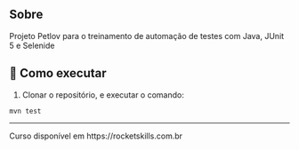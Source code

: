 ## Sobre

Projeto Petlov para o treinamento de automação de testes com Java, JUnit 5 e Selenide

## 🤖 Como executar

1. Clonar o repositório, e executar o comando:
```
mvn test
```

<hr>
Curso disponível em https://rocketskills.com.br
